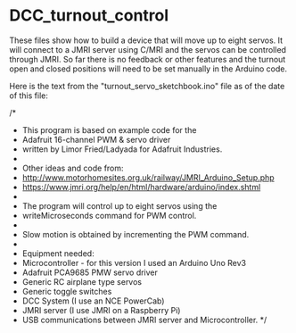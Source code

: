 # DCC_turnout_control

These files show how to build a device that will move up to eight servos.
It will connect to a JMRI server using C/MRI and the servos can be controlled through JMRI.
So far there is no feedback or other features and the turnout open and closed positions will need to be set manually in the Arduino code.

Here is the text from the "turnout_servo_sketchbook.ino" file as of the date of this file:

/*
 * This program is based on example code for the
 * Adafruit 16-channel PWM & servo driver
 * written by Limor Fried/Ladyada for Adafruit Industries.
 * 
 * Other ideas and code from:
 *  http://www.motorhomesites.org.uk/railway/JMRI_Arduino_Setup.php
 *  https://www.jmri.org/help/en/html/hardware/arduino/index.shtml
 *  
 *  The program will control up to eight servos using the
 *  writeMicroseconds command for PWM control.
 *  
 *  Slow motion is obtained by incrementing the PWM command.
 *  
 *  Equipment needed:
 *    Microcontroller - for this version I used an Arduino Uno Rev3
 *    Adafruit PCA9685 PMW servo driver
 *    Generic RC airplane type servos
 *    Generic toggle switches
 *    DCC System (I use an NCE PowerCab)
 *    JMRI server (I use JMRI on a Raspberry Pi)
 *    USB communications between JMRI server and Microcontroller.
 */
